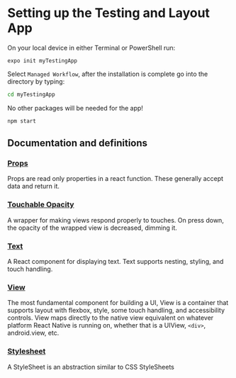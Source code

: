 # Setting up the Testing and Layout App

On your local device in either Terminal or PowerShell run:

`expo init myTestingApp`

Select `Managed Workflow`, after the installation is complete go into the directory by typing:

```bash
cd myTestingApp
```

No other packages will be needed for the app!

```bash
npm start
```

## Documentation and definitions

### [Props](https://reactjs.org/docs/components-and-props.html)

Props are read only properties in a react function. These generally accept data and return it.

### [Touchable Opacity](https://reactnative.dev/docs/touchableopacity)

A wrapper for making views respond properly to touches. On press down, the opacity of the wrapped view is decreased, dimming it.

### [Text](https://reactnative.dev/docs/text)

A React component for displaying text. Text supports nesting, styling, and touch handling.

### [View](https://reactnative.dev/docs/view)

The most fundamental component for building a UI, View is a container that supports layout with flexbox, style, some touch handling, and accessibility controls. View maps directly to the native view equivalent on whatever platform React Native is running on, whether that is a UIView, `<div>`, android.view, etc.

### [Stylesheet](https://reactnative.dev/docs/stylesheet)

A StyleSheet is an abstraction similar to CSS StyleSheets

